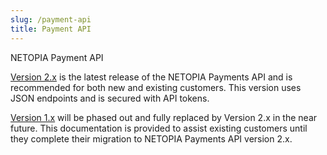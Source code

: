 ```yaml
---
slug: /payment-api
title: Payment API
---
```


NETOPIA Payment API

[Version 2.x](/docs/payment-api/v2.x/intro) is the latest release of the NETOPIA Payments API and is recommended for both new and existing customers. This version uses JSON endpoints and is secured with API tokens. 

[Version 1.x](/docs/payment-api/v1.x) will be phased out and fully replaced by Version 2.x in the near future. This documentation is provided to assist existing customers until they complete their migration to NETOPIA Payments API version 2.x.

